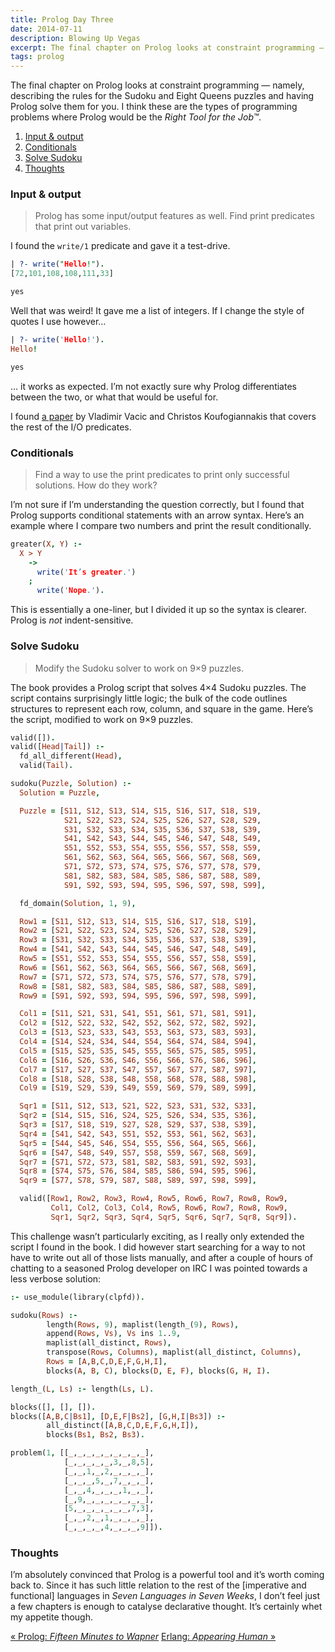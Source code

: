 ```yaml
---
title: Prolog Day Three
date: 2014-07-11
description: Blowing Up Vegas
excerpt: The final chapter on Prolog looks at constraint programming — namely, describing the rules for the Sudoku and Eight Queens puzzles and having Prolog solve them for you. I think these are the types of programming problems where Prolog would be the Right Tool for the Job.
tags: prolog
---
```


The final chapter on Prolog looks at constraint programming — namely,
describing the rules for the Sudoku and Eight Queens puzzles and having Prolog
solve them for you. I think these are the types of programming problems where
Prolog would be the *Right Tool for the Job™*.

<div id="toc"></div>

1. [Input & output](#input-&-output)
2. [Conditionals](#conditionals)
3. [Solve Sudoku](#solve-sudoku)
3. [Thoughts](#thoughts)

### Input & output

> Prolog has some input/output features as well. Find print predicates that
> print out variables.

I found the `write/1` predicate and gave it a test-drive.

~~~prolog
| ?- write("Hello!").
[72,101,108,108,111,33]

yes
~~~

Well that was weird! It gave me a list of integers. If I change the style of
quotes I use however…

~~~prolog
| ?- write('Hello!').
Hello!

yes
~~~

… it works as expected. I’m not exactly sure why Prolog differentiates between
the two, or what that would be useful for.

I found [a paper](http://alumni.cs.ucr.edu/~vladimir/cs171/prolog_2.pdf) by
Vladimir Vacic and Christos Koufogiannakis that covers the rest of the I/O
predicates.

### Conditionals

> Find a way to use the print predicates to print only successful solutions.
> How do they work?

I’m not sure if I’m understanding the question correctly, but I found that
Prolog supports conditional statements with an arrow syntax. Here’s an example
where I compare two numbers and print the result conditionally.

~~~prolog
greater(X, Y) :-
  X > Y
    ->
      write('It’s greater.')
    ;
      write('Nope.').
~~~

This is essentially a one-liner, but I divided it up so the syntax is clearer.
Prolog is *not* indent-sensitive.

### Solve Sudoku

> Modify the Sudoku solver to work on 9×9 puzzles.

The book provides a Prolog script that solves 4×4 Sudoku puzzles. The script
contains surprisingly little logic; the bulk of the code outlines structures to
represent each row, column, and square in the game. Here’s the script, modified
to work on 9×9 puzzles.

~~~prolog
valid([]).
valid([Head|Tail]) :-
  fd_all_different(Head),
  valid(Tail).

sudoku(Puzzle, Solution) :-
  Solution = Puzzle,

  Puzzle = [S11, S12, S13, S14, S15, S16, S17, S18, S19,
            S21, S22, S23, S24, S25, S26, S27, S28, S29,
            S31, S32, S33, S34, S35, S36, S37, S38, S39,
            S41, S42, S43, S44, S45, S46, S47, S48, S49,
            S51, S52, S53, S54, S55, S56, S57, S58, S59,
            S61, S62, S63, S64, S65, S66, S67, S68, S69,
            S71, S72, S73, S74, S75, S76, S77, S78, S79,
            S81, S82, S83, S84, S85, S86, S87, S88, S89,
            S91, S92, S93, S94, S95, S96, S97, S98, S99],

  fd_domain(Solution, 1, 9),

  Row1 = [S11, S12, S13, S14, S15, S16, S17, S18, S19],
  Row2 = [S21, S22, S23, S24, S25, S26, S27, S28, S29],
  Row3 = [S31, S32, S33, S34, S35, S36, S37, S38, S39],
  Row4 = [S41, S42, S43, S44, S45, S46, S47, S48, S49],
  Row5 = [S51, S52, S53, S54, S55, S56, S57, S58, S59],
  Row6 = [S61, S62, S63, S64, S65, S66, S67, S68, S69],
  Row7 = [S71, S72, S73, S74, S75, S76, S77, S78, S79],
  Row8 = [S81, S82, S83, S84, S85, S86, S87, S88, S89],
  Row9 = [S91, S92, S93, S94, S95, S96, S97, S98, S99],

  Col1 = [S11, S21, S31, S41, S51, S61, S71, S81, S91],
  Col2 = [S12, S22, S32, S42, S52, S62, S72, S82, S92],
  Col3 = [S13, S23, S33, S43, S53, S63, S73, S83, S93],
  Col4 = [S14, S24, S34, S44, S54, S64, S74, S84, S94],
  Col5 = [S15, S25, S35, S45, S55, S65, S75, S85, S95],
  Col6 = [S16, S26, S36, S46, S56, S66, S76, S86, S96],
  Col7 = [S17, S27, S37, S47, S57, S67, S77, S87, S97],
  Col8 = [S18, S28, S38, S48, S58, S68, S78, S88, S98],
  Col9 = [S19, S29, S39, S49, S59, S69, S79, S89, S99],

  Sqr1 = [S11, S12, S13, S21, S22, S23, S31, S32, S33],
  Sqr2 = [S14, S15, S16, S24, S25, S26, S34, S35, S36],
  Sqr3 = [S17, S18, S19, S27, S28, S29, S37, S38, S39],
  Sqr4 = [S41, S42, S43, S51, S52, S53, S61, S62, S63],
  Sqr5 = [S44, S45, S46, S54, S55, S56, S64, S65, S66],
  Sqr6 = [S47, S48, S49, S57, S58, S59, S67, S68, S69],
  Sqr7 = [S71, S72, S73, S81, S82, S83, S91, S92, S93],
  Sqr8 = [S74, S75, S76, S84, S85, S86, S94, S95, S96],
  Sqr9 = [S77, S78, S79, S87, S88, S89, S97, S98, S99],

  valid([Row1, Row2, Row3, Row4, Row5, Row6, Row7, Row8, Row9,
         Col1, Col2, Col3, Col4, Row5, Row6, Row7, Row8, Row9,
         Sqr1, Sqr2, Sqr3, Sqr4, Sqr5, Sqr6, Sqr7, Sqr8, Sqr9]).
~~~

This challenge wasn’t particularly exciting, as I really only extended the script I found in the book. I did however start searching for a way to not have to write out all of those lists manually, and after a couple of hours of chatting to a seasoned Prolog developer on IRC I was pointed towards a less verbose solution:

~~~prolog
:- use_module(library(clpfd)).

sudoku(Rows) :-
        length(Rows, 9), maplist(length_(9), Rows),
        append(Rows, Vs), Vs ins 1..9,
        maplist(all_distinct, Rows),
        transpose(Rows, Columns), maplist(all_distinct, Columns),
        Rows = [A,B,C,D,E,F,G,H,I],
        blocks(A, B, C), blocks(D, E, F), blocks(G, H, I).

length_(L, Ls) :- length(Ls, L).

blocks([], [], []).
blocks([A,B,C|Bs1], [D,E,F|Bs2], [G,H,I|Bs3]) :-
        all_distinct([A,B,C,D,E,F,G,H,I]),
        blocks(Bs1, Bs2, Bs3).

problem(1, [[_,_,_,_,_,_,_,_,_],
            [_,_,_,_,_,3,_,8,5],
            [_,_,1,_,2,_,_,_,_],
            [_,_,_,5,_,7,_,_,_],
            [_,_,4,_,_,_,1,_,_],
            [_,9,_,_,_,_,_,_,_],
            [5,_,_,_,_,_,_,7,3],
            [_,_,2,_,1,_,_,_,_],
            [_,_,_,_,4,_,_,_,9]]).
~~~

### Thoughts

I’m absolutely convinced that Prolog is a powerful tool and it’s worth coming
back to. Since it has such little relation to the rest of the [imperative and
functional] languages in *Seven Languages in Seven Weeks*, I don’t feel just a
few chapters is enough to catalyse declarative thought. It’s certainly whet my
appetite though.

<a class="previous-post" href="/seven-languages/prolog-day-two">« Prolog: <i>Fifteen Minutes to Wapner</i></a>
<a class="next-post" href="/seven-languages/erlang-day-one">Erlang: <i>Appearing Human</i> »</a>
